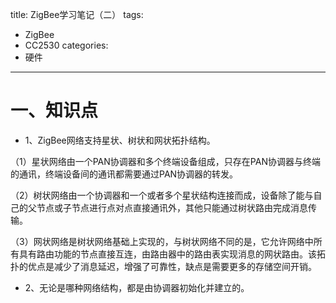 title: ZigBee学习笔记（二）
tags:
- ZigBee
- CC2530
categories:
- 硬件
---

# 一、知识点
- 1、ZigBee网络支持星状、树状和网状拓扑结构。

（1）星状网络由一个PAN协调器和多个终端设备组成，只存在PAN协调器与终端的通讯，终端设备间的通讯都需要通过PAN协调器的转发。

（2）树状网络由一个协调器和一个或者多个星状结构连接而成，设备除了能与自己的父节点或子节点进行点对点直接通讯外，其他只能通过树状路由完成消息传输。

（3）网状网络是树状网络基础上实现的，与树状网络不同的是，它允许网络中所有具有路由功能的节点直接互连，由路由器中的路由表实现消息的网状路由。该拓扑的优点是减少了消息延迟，增强了可靠性，缺点是需要更多的存储空间开销。

- 2、无论是哪种网络结构，都是由协调器初始化并建立的。
